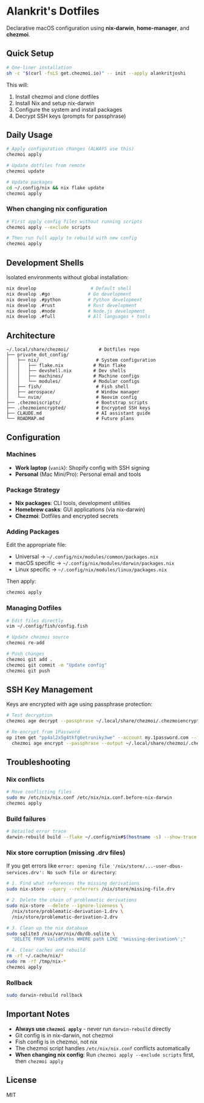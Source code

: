 # Alankrit's Dotfiles

Declarative macOS configuration using **nix-darwin**, **home-manager**, and **chezmoi**.

## Quick Setup

```bash
# One-liner installation
sh -c "$(curl -fsLS get.chezmoi.io)" -- init --apply alankritjoshi
```

This will:
1. Install chezmoi and clone dotfiles
2. Install Nix and setup nix-darwin
3. Configure the system and install packages
4. Decrypt SSH keys (prompts for passphrase)

## Daily Usage

```bash
# Apply configuration changes (ALWAYS use this)
chezmoi apply

# Update dotfiles from remote
chezmoi update

# Update packages
cd ~/.config/nix && nix flake update
chezmoi apply
```

### When changing nix configuration
```bash
# First apply config files without running scripts
chezmoi apply --exclude scripts

# Then run full apply to rebuild with new config
chezmoi apply
```

## Development Shells

Isolated environments without global installation:

```bash
nix develop                    # Default shell
nix develop .#go              # Go development
nix develop .#python          # Python development  
nix develop .#rust            # Rust development
nix develop .#node            # Node.js development
nix develop .#full            # All languages + tools
```

## Architecture

```
~/.local/share/chezmoi/           # Dotfiles repo
├── private_dot_config/
│   ├── nix/                     # System configuration
│   │   ├── flake.nix           # Main flake
│   │   ├── devshell.nix        # Dev shells
│   │   ├── machines/           # Machine configs
│   │   └── modules/            # Modular configs
│   ├── fish/                    # Fish shell
│   ├── aerospace/               # Window manager
│   └── nvim/                    # Neovim config
├── .chezmoiscripts/             # Bootstrap scripts
├── .chezmoiencrypted/           # Encrypted SSH keys
├── CLAUDE.md                    # AI assistant guide
└── ROADMAP.md                   # Future plans
```

## Configuration

### Machines
- **Work laptop** (`vanik`): Shopify config with SSH signing
- **Personal** (Mac Mini/Pro): Personal email and tools

### Package Strategy
- **Nix packages**: CLI tools, development utilities
- **Homebrew casks**: GUI applications (via nix-darwin)
- **Chezmoi**: Dotfiles and encrypted secrets

### Adding Packages

Edit the appropriate file:
- Universal → `~/.config/nix/modules/common/packages.nix`
- macOS specific → `~/.config/nix/modules/darwin/packages.nix`
- Linux specific → `~/.config/nix/modules/linux/packages.nix`

Then apply:
```bash
chezmoi apply
```

### Managing Dotfiles

```bash
# Edit files directly
vim ~/.config/fish/config.fish

# Update chezmoi source
chezmoi re-add

# Push changes
chezmoi git add .
chezmoi git commit -m "Update config"
chezmoi git push
```

## SSH Key Management

Keys are encrypted with age using passphrase protection:

```bash
# Test decryption
chezmoi age decrypt --passphrase ~/.local/share/chezmoi/.chezmoiencrypted/encrypted_private_id_ed25519.age | head -n 1

# Re-encrypt from 1Password
op item get "pp4al2x5g4tkfg6etruniky3we" --account my.1password.com --fields "private key" --reveal | \
  chezmoi age encrypt --passphrase --output ~/.local/share/chezmoi/.chezmoiencrypted/encrypted_private_id_ed25519.age
```

## Troubleshooting

### Nix conflicts
```bash
# Move conflicting files
sudo mv /etc/nix/nix.conf /etc/nix/nix.conf.before-nix-darwin
chezmoi apply
```

### Build failures
```bash
# Detailed error trace
darwin-rebuild build --flake ~/.config/nix#$(hostname -s) --show-trace
```

### Nix store corruption (missing .drv files)
If you get errors like `error: opening file '/nix/store/...-user-dbus-services.drv': No such file or directory`:

```bash
# 1. Find what references the missing derivations
sudo nix-store --query --referrers /nix/store/missing-file.drv

# 2. Delete the chain of problematic derivations
sudo nix-store --delete --ignore-liveness \
  /nix/store/problematic-derivation-1.drv \
  /nix/store/problematic-derivation-2.drv

# 3. Clean up the nix database
sudo sqlite3 /nix/var/nix/db/db.sqlite \
  "DELETE FROM ValidPaths WHERE path LIKE '%missing-derivation%';"

# 4. Clear caches and rebuild
rm -rf ~/.cache/nix/*
sudo rm -rf /tmp/nix-*
chezmoi apply
```

### Rollback
```bash
sudo darwin-rebuild rollback
```

## Important Notes

- **Always use `chezmoi apply`** - never run `darwin-rebuild` directly
- Git config is in nix-darwin, not chezmoi
- Fish config is in chezmoi, not nix
- The chezmoi script handles `/etc/nix/nix.conf` conflicts automatically
- **When changing nix config**: Run `chezmoi apply --exclude scripts` first, then `chezmoi apply`

## License

MIT